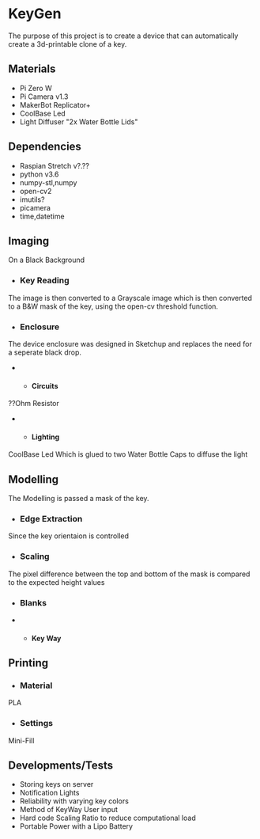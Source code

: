 # KeyGen 
The purpose of this project is to create a device that can automatically create a 3d-printable clone of a key.
## Materials 
* Pi Zero W
* Pi Camera v1.3
* MakerBot Replicator+
* CoolBase Led 
* Light Diffuser "2x Water Bottle Lids"
## Dependencies
* Raspian Stretch v?.??
* python v3.6
* numpy-stl,numpy
* open-cv2
* imutils?
* picamera
* time,datetime

## Imaging
On a Black Background
* ### Key Reading
The image is then converted to a Grayscale image which is then converted to a B&W mask of the key, using the open-cv threshold function. 
* ### Enclosure
The device enclosure was designed in Sketchup and replaces the need for a seperate black drop.
* * #### Circuits
??Ohm Resistor  
* * #### Lighting 
CoolBase Led 
Which is glued to two Water Bottle Caps to diffuse the light

## Modelling
The Modelling is passed a mask of the key.
* ### Edge Extraction 
Since the key orientaion is controlled 
* ### Scaling
The pixel difference between the top and bottom of the mask is compared to the expected height values

* ### Blanks
* * #### Key Way


## Printing 
* ### Material
PLA
* ### Settings 
Mini-Fill
## Developments/Tests 
* Storing keys on server
* Notification Lights
* Reliability with varying key colors
* Method of KeyWay User input
* Hard code Scaling Ratio to reduce computational load
* Portable Power with a Lipo Battery 
